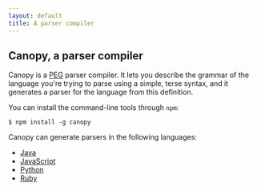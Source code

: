 ```yaml
---
layout: default
title: A parser compiler
---
```


## Canopy, a parser compiler

Canopy is a [PEG](http://en.wikipedia.org/wiki/Parsing_expression_grammar)
parser compiler. It lets you describe the grammar of the language you're trying
to parse using a simple, terse syntax, and it generates a parser for the
language from this definition.

You can install the command-line tools through `npm`:

    $ npm install -g canopy

Canopy can generate parsers in the following languages:

* [Java](/langs/java.html)
* [JavaScript](/langs/javascript.html)
* [Python](/langs/python.html)
* [Ruby](/langs/ruby.html)
